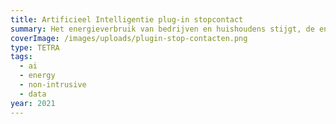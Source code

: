 ```yaml
---
title: Artificieel Intelligentie plug-in stopcontact
summary: Het energieverbruik van bedrijven en huishoudens stijgt, de energiekost gaat pijlsnel de hoogte in en de druk van de overheid om hier iets aan te doen is groot. Vandaar dat we vanuit vele van onze partnerbedrijven en stagebedrijven vragen krijgen zoals, Hoe de energie-efficiëntie verhogen van bestaande toestellen? Hoe domme toestellen slim en zuiniger maken?
coverImage: /images/uploads/plugin-stop-contacten.png
type: TETRA
tags:
  - ai
  - energy
  - non-intrusive
  - data
year: 2021
---
```

